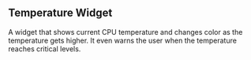 ## Temperature Widget
A widget that shows current CPU temperature and changes color as the temperature gets higher. It even warns the user when the temperature reaches critical levels.


